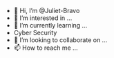 - 👋 Hi, I’m @Juliet-Bravo
- 👀 I’m interested in ...
- 🌱 I’m currently learning ...
- Cyber Security
- 💞️ I’m looking to collaborate on ...
- 📫 How to reach me ...

<!---
Juliet-Bravo/Juliet-Bravo is a ✨ special ✨ repository because its `README.md` (this file) appears on your GitHub profile.
You can click the Preview link to take a look at your changes.
--->
